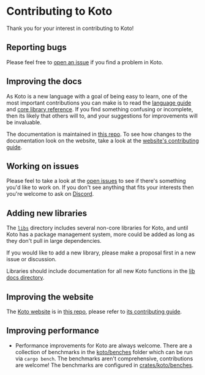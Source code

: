 # Contributing to Koto

Thank you for your interest in contributing to Koto!

## Reporting bugs

Please feel free to [open an issue](https://github.com/koto-lang/koto/issues/new) if you find a problem in Koto.

## Improving the docs

As Koto is a new language with a goal of being easy to learn, one of the most important contributions you can make is to read the [language guide](https::/koto.dev/docs/next/language) and [core library reference](https::/koto.dev/docs/next/core_lib). If you find something confusing or incomplete, then its likely that others will to, and your suggestions for improvements will be invaluable.

The documentation is maintained in [this repo](./crates/cli/docs). To see how changes to the documentation look on the website, take a look at the [website's contributing guide](https://github.com/koto-lang/koto.dev/tree/main/CONTRIBUTING.md).

## Working on issues

Please feel to take a look at the [open issues](https://github.com/koto-lang/koto/issues/) to see if there's something you'd like to work on. If you don't see anything that fits your interests then you're welcome to ask on [Discord](https://discord.gg/JeV8RuK4CT).

## Adding new libraries

The [`libs`](./libs/) directory includes several non-core libraries for Koto, and until Koto has a package management system, more could be added as long as they don't pull in large dependencies.

If you would like to add a new library, please make a proposal first in a new issue or discussion.

Libraries should include documentation for all new Koto functions in the [lib docs directory](./crates/cli/docs/libs/).

## Improving the website

The [Koto website](https::koto.dev) is in [this repo](https://github.com/koto-lang/koto.dev), please refer to [its contributing guide](https://github.com/koto-lang/koto.dev/CONTRIBUTING.md).

## Improving performance

- Performance improvements for Koto are always welcome. There are a collection of benchmarks in the [koto/benches](./koto/benches/) folder which can be run via `cargo bench`. The benchmarks aren't comprehensive, contributions are welcome! The benchmarks are configured in [crates/koto/benches](./crates/koto/benches/koto_benchmark.rs).
